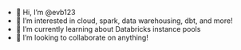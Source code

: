 - 👋 Hi, I’m @evb123
- 👀 I’m interested in cloud, spark, data warehousing, dbt, and more!
- 🌱 I’m currently learning about Databricks instance pools
- 💞️ I’m looking to collaborate on anything!

<!---
evb123/evb123 is a ✨ special ✨ repository because its `README.md` (this file) appears on your GitHub profile.
You can click the Preview link to take a look at your changes.
--->

